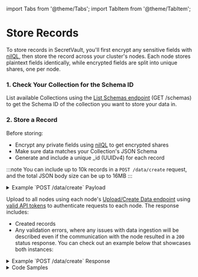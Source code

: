 import Tabs from '@theme/Tabs';
import TabItem from '@theme/TabItem';

# Store Records

To store records in SecretVault, you'll first encrypt any sensitive fields with [nilQL](/build/nilQL), then store the record across your cluster's nodes. Each node stores plaintext fields identically, while encrypted fields are split into unique shares, one per node.

### 1. Check Your Collection for the Schema ID

List available Collections using the [List Schemas endpoint](../../api/nildb/get-schemas.api.mdx) (GET /schemas) to get the Schema ID of the collection you want to store your data in.

### 2. Store a Record

Before storing:

- Encrypt any private fields using [nilQL](/build/nilQL) to get encrypted shares
- Make sure data matches your Collection's JSON Schema
- Generate and include a unique \_id (UUIDv4) for each record

:::note
You can include up to 10k records in a `POST /data/create` request, and the total JSON body size can be up to 16MB
:::

<details>
<summary>Example `POST /data/create` Payload</summary>

```JSON
{
  "schema": "9b22147f-d6d5-40f1-927d-96c08XXXXXXXX",
  "data": [
    {
      "_id": "120a60f3-d1b6-4a11-a413-abcd60c8ccb3",
      "years_in_web3": "zKH1L", // encrypted share
      "responses": [
        { "rating": 5, "question_number": 1 },
        { "rating": 3, "question_number": 2 }
      ]
    },
    {
      "_id": "b321301b-ffcd-43d8-bec7-4b0830f7a305",
      "years_in_web3": "5J_KL4", // encrypted share
      "responses": [
        { "rating": 2, "question_number": 1 },
        { "rating": 4, "question_number": 2 }
      ]
    }
  ]
}

```

</details>

Upload to all nodes using each node's [Upload/Create Data endpoint](/api/nildb/upload-data) using [valid API tokens](/build/secretVault-secretDataAnalytics/generate-tokens) to authenticate requests to each node. The response includes:

- Created records
- Any validation errors, where any issues with data ingestion will be described even if the communication with the node resulted in a `200` status response. You can check out an example below that showcases both instances:

<details>
<summary>Example `POST /data/create` Response</summary>

```JSON
{
   "data": {
      "created": [
         "120a60f3-d1b6-4a11-a413-abcd60c8ccb3"
      ],
      "errors": [
         {
            "error": "E11000 duplicate key error collection: datablocks_data.f47ac10b-58cc-4372-a567-0e02b2XXXXXX index: _id_ dup key: { _id: UUID(\"b321301b-ffcd-43d8-bec7-4b0830f7a305\") }",
            "document": {
              "_id": "b321301b-ffcd-43d8-bec7-4b0830f7a305",
              "years_in_web3": "5J_KL4",
              "responses": [
                { "rating": 2, "question_number": 1 },
                { "rating": 4, "question_number": 2 }
              ]
            }
         }
      ]
   }
}
```

</details>

<details>
<summary>Code Samples</summary>

<Tabs>
  <TabItem value="python" label="Python">

```python reference showGithubLink
https://github.com/NillionNetwork/blind-module-examples/blob/main/nildb/secretvault_python/nildb_api.py#L9-L32
```

</TabItem> 
<TabItem value="typescript" label="TypeScript">

```TypeScript reference showGithubLink
https://github.com/NillionNetwork/blind-module-examples/blob/main/nildb/secretvault_nextjs_nilql/app/lib/nildb.ts#L24-L52
```

</TabItem>
<TabItem value="wrapper" label="JavaScript (with wrapper)">

### Install secretvaults

```bash
npm i secretvaults
```

### Run the readWriteSv script

```bash
node readWriteSv.js
```

<Tabs>
  <TabItem value="readWriteSv" label="readWriteSv.js">
```javascript reference showGithubLink
https://github.com/NillionNetwork/secretvaults-js/blob/main/examples/store/dataCreateRead.js
```
</TabItem>
  <TabItem value="orgConfig" label="orgConfig.js">
```javascript reference showGithubLink
https://github.com/NillionNetwork/secretvaults-js/blob/main/examples/orgConfig.js
```
</TabItem>
</Tabs>
</TabItem>
<TabItem value="wrapper-py" label="Python (with wrapper)">

### Install secretvaults

```bash
pip install secretvaults
```

### Run the data_create_read script

```bash
python3 data_create_read.py
```

<Tabs>
  <TabItem value="readWriteSv" label="data_create_read.py">
```javascript reference showGithubLink
https://github.com/NillionNetwork/secretvaults-py/blob/main/examples/store_encryption/data_create_read.py
```
</TabItem>
  <TabItem value="orgConfig" label="org_config.py">
```javascript reference showGithubLink
https://github.com/NillionNetwork/secretvaults-py/blob/main/examples/org_config.py
```
</TabItem>
</Tabs>
</TabItem>

</Tabs>

</details>
